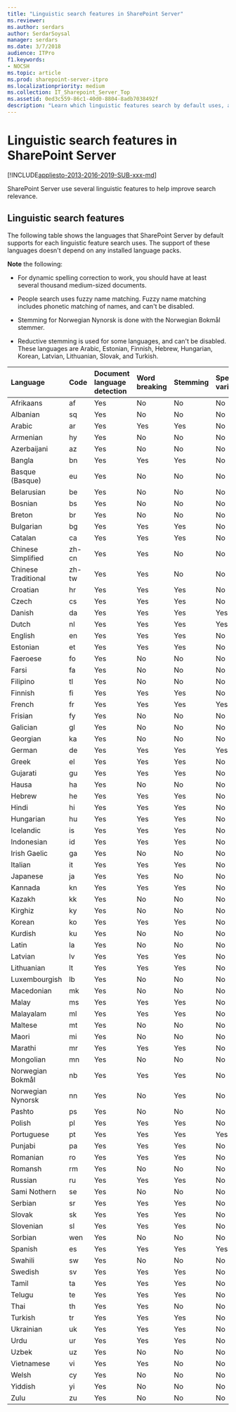 ```yaml
---
title: "Linguistic search features in SharePoint Server"
ms.reviewer: 
ms.author: serdars
author: SerdarSoysal
manager: serdars
ms.date: 3/7/2018
audience: ITPro
f1.keywords:
- NOCSH
ms.topic: article
ms.prod: sharepoint-server-itpro
ms.localizationpriority: medium
ms.collection: IT_Sharepoint_Server_Top
ms.assetid: 0ed3c559-86c1-40d0-8804-8adb7038492f
description: "Learn which linguistic features search by default uses, and for which languages."
---
```


# Linguistic search features in SharePoint Server

[!INCLUDE[appliesto-2013-2016-2019-SUB-xxx-md](../includes/appliesto-2013-2016-2019-SUB-xxx-md.md)] 
  
SharePoint Server use several linguistic features to help improve search relevance. 
  
## Linguistic search features

The following table shows the languages that SharePoint Server by default supports for each linguistic feature search uses. The support of these languages doesn't depend on any installed language packs.
  
 **Note** the following: 
  
- For dynamic spelling correction to work, you should have at least several thousand medium-sized documents.
    
- People search uses fuzzy name matching. Fuzzy name matching includes phonetic matching of names, and can't be disabled. 
    
- Stemming for Norwegian Nynorsk is done with the Norwegian Bokmål stemmer.
    
- Reductive stemming is used for some languages, and can't be disabled. These languages are Arabic, Estonian, Finnish, Hebrew, Hungarian, Korean, Latvian, Lithuanian, Slovak, and Turkish.

|**Language** |**Code**|**Document language detection** |**Word breaking**  |**Stemming**  |**Spelling variants**  |**Spelling correction, static**  |**Spelling correction, dynamic**  |**Decompounding**  |**Fuzzy name matching**  |**Company name extraction**  |
|:-----|:-----|:-----|:-----|:-----|:-----|:-----|:-----|:-----|:-----|:-----|
|Afrikaans  <br/> |af  <br/> |Yes  <br/> |No  <br/> |No  <br/> |No  <br/> |No  <br/> |Yes  <br/> |Not applicable  <br/> |No  <br/> |No  <br/> |
|Albanian  <br/> |sq  <br/> |Yes  <br/> |No  <br/> |No  <br/> |No  <br/> |No  <br/> |Yes  <br/> |Not applicable  <br/> |No  <br/> |No  <br/> |
|Arabic  <br/> |ar  <br/> |Yes  <br/> |Yes  <br/> |Yes  <br/> |No  <br/> |Yes  <br/> |Yes  <br/> |Not applicable  <br/> |No  <br/> |Yes  <br/> |
|Armenian  <br/> |hy  <br/> |Yes  <br/> |No  <br/> |No  <br/> |No  <br/> |No  <br/> |Yes  <br/> |Not applicable  <br/> |No  <br/> |No  <br/> |
|Azerbaijani  <br/> |az  <br/> |Yes  <br/> |No  <br/> |No  <br/> |No  <br/> |No  <br/> |Yes  <br/> |Not applicable  <br/> |No  <br/> |No  <br/> |
|Bangla  <br/> |bn  <br/> |Yes  <br/> |Yes  <br/> |Yes  <br/> |No  <br/> |No  <br/> |Yes  <br/> |Not applicable  <br/> |No  <br/> |No  <br/> |
|Basque (Basque)  <br/> |eu  <br/> |Yes  <br/> |No  <br/> |No  <br/> |No  <br/> |Yes  <br/> |Yes  <br/> |Not applicable  <br/> |No  <br/> |No  <br/> |
|Belarusian  <br/> |be  <br/> |Yes  <br/> |No  <br/> |No  <br/> |No  <br/> |No  <br/> |Yes  <br/> |Not applicable  <br/> |No  <br/> |No  <br/> |
|Bosnian  <br/> |bs  <br/> |Yes  <br/> |No  <br/> |No  <br/> |No  <br/> |No  <br/> |Yes  <br/> |Not applicable  <br/> |No  <br/> |No  <br/> |
|Breton  <br/> |br  <br/> |Yes  <br/> |No  <br/> |No  <br/> |No  <br/> |No  <br/> |Yes  <br/> |Not applicable  <br/> |No  <br/> |No  <br/> |
|Bulgarian  <br/> |bg  <br/> |Yes  <br/> |Yes  <br/> |Yes  <br/> |No  <br/> |Yes  <br/> |Yes  <br/> |Not applicable  <br/> |No  <br/> |No  <br/> |
|Catalan  <br/> |ca  <br/> |Yes  <br/> |Yes  <br/> |Yes  <br/> |No  <br/> |Yes  <br/> |Yes  <br/> |Not applicable  <br/> |No  <br/> |No  <br/> |
|Chinese Simplified  <br/> |zh-cn  <br/> |Yes  <br/> |Yes  <br/> |No  <br/> |No  <br/> |No  <br/> |No  <br/> |Not applicable  <br/> |No  <br/> |No  <br/> |
|Chinese Traditional  <br/> |zh-tw  <br/> |Yes  <br/> |Yes  <br/> |No  <br/> |No  <br/> |No  <br/> |No  <br/> |Not applicable  <br/> |No  <br/> |No  <br/> |
|Croatian  <br/> |hr  <br/> |Yes  <br/> |Yes  <br/> |Yes  <br/> |No  <br/> |Yes  <br/> |Yes  <br/> |Not applicable  <br/> |No  <br/> |No  <br/> |
|Czech  <br/> |cs  <br/> |Yes  <br/> |Yes  <br/> |Yes  <br/> |No  <br/> |Yes  <br/> |Yes  <br/> |Not applicable  <br/> |No  <br/> |No  <br/> |
|Danish  <br/> |da  <br/> |Yes  <br/> |Yes  <br/> |Yes  <br/> |Yes  <br/> |Yes  <br/> |Yes  <br/> |Yes  <br/> |No  <br/> |No  <br/> |
|Dutch  <br/> |nl  <br/> |Yes  <br/> |Yes  <br/> |Yes  <br/> |Yes  <br/> |Yes  <br/> |Yes  <br/> |Yes  <br/> |Yes  <br/> |Yes  <br/> |
|English  <br/> |en  <br/> |Yes  <br/> |Yes  <br/> |Yes  <br/> |No  <br/> |Yes  <br/> |Yes  <br/> |Not applicable  <br/> |Yes  <br/> |Yes  <br/> |
|Estonian  <br/> |et  <br/> |Yes  <br/> |Yes  <br/> |Yes  <br/> |No  <br/> |Yes  <br/> |Yes  <br/> |Not applicable  <br/> |No  <br/> |No  <br/> |
|Faeroese  <br/> |fo  <br/> |Yes  <br/> |No  <br/> |No  <br/> |No  <br/> |No  <br/> |Yes  <br/> |Not applicable  <br/> |No  <br/> |No  <br/> |
|Farsi  <br/> |fa  <br/> |Yes  <br/> |No  <br/> |No  <br/> |No  <br/> |No  <br/> |Yes  <br/> |Not applicable  <br/> |No  <br/> |No  <br/> |
|Filipino  <br/> |tl  <br/> |Yes  <br/> |No  <br/> |No  <br/> |No  <br/> |No  <br/> |Yes  <br/> |Not applicable  <br/> |No  <br/> |No  <br/> |
|Finnish  <br/> |fi  <br/> |Yes  <br/> |Yes  <br/> |Yes  <br/> |No  <br/> |No  <br/> |Yes  <br/> |Yes  <br/> |No  <br/> |No  <br/> |
|French  <br/> |fr  <br/> |Yes  <br/> |Yes  <br/> |Yes  <br/> |Yes  <br/> |Yes  <br/> |Yes  <br/> |Not applicable  <br/> |Yes  <br/> |Yes  <br/> |
|Frisian  <br/> |fy  <br/> |Yes  <br/> |No  <br/> |No  <br/> |No  <br/> |No  <br/> |Yes  <br/> |Not applicable  <br/> |No  <br/> |No  <br/> |
|Galician  <br/> |gl  <br/> |Yes  <br/> |No  <br/> |No  <br/> |No  <br/> |Yes  <br/> |Yes  <br/> |Not applicable  <br/> |No  <br/> |No  <br/> |
|Georgian  <br/> |ka  <br/> |Yes  <br/> |No  <br/> |No  <br/> |No  <br/> |No  <br/> |Yes  <br/> |Not applicable  <br/> |No  <br/> |No  <br/> |
|German  <br/> |de  <br/> |Yes  <br/> |Yes  <br/> |Yes  <br/> |Yes  <br/> |Yes  <br/> |Yes  <br/> |Yes  <br/> |Yes  <br/> |Yes  <br/> |
|Greek  <br/> |el  <br/> |Yes  <br/> |Yes  <br/> |Yes  <br/> |No  <br/> |No  <br/> |Yes  <br/> |Not applicable  <br/> |No  <br/> |No  <br/> |
|Gujarati  <br/> |gu  <br/> |Yes  <br/> |Yes  <br/> |Yes  <br/> |No  <br/> |No  <br/> |Yes  <br/> |Not applicable  <br/> |No  <br/> |No  <br/> |
|Hausa  <br/> |ha  <br/> |Yes  <br/> |No  <br/> |No  <br/> |No  <br/> |No  <br/> |Yes  <br/> |Not applicable  <br/> |No  <br/> |No  <br/> |
|Hebrew  <br/> |he  <br/> |Yes  <br/> |Yes  <br/> |Yes  <br/> |No  <br/> |Yes  <br/> |Yes  <br/> |Not applicable  <br/> |No  <br/> |No  <br/> |
|Hindi  <br/> |hi  <br/> |Yes  <br/> |Yes  <br/> |Yes  <br/> |No  <br/> |Yes  <br/> |Yes  <br/> |Not applicable  <br/> |No  <br/> |No  <br/> |
|Hungarian  <br/> |hu  <br/> |Yes  <br/> |Yes  <br/> |Yes  <br/> |No  <br/> |Yes  <br/> |Yes  <br/> |Not applicable  <br/> |No  <br/> |No  <br/> |
|Icelandic  <br/> |is  <br/> |Yes  <br/> |Yes  <br/> |Yes  <br/> |No  <br/> |No  <br/> |Yes  <br/> |Not applicable  <br/> |No  <br/> |No  <br/> |
|Indonesian  <br/> |id  <br/> |Yes  <br/> |Yes  <br/> |Yes  <br/> |No  <br/> |No  <br/> |Yes  <br/> |Not applicable  <br/> |No  <br/> |No  <br/> |
|Irish Gaelic  <br/> |ga  <br/> |Yes  <br/> |No  <br/> |No  <br/> |No  <br/> |No  <br/> |Yes  <br/> |Not applicable  <br/> |No  <br/> |No  <br/> |
|Italian  <br/> |it  <br/> |Yes  <br/> |Yes  <br/> |Yes  <br/> |No  <br/> |Yes  <br/> |Yes  <br/> |Not applicable  <br/> |Yes  <br/> |Yes  <br/> |
|Japanese  <br/> |ja  <br/> |Yes  <br/> |Yes  <br/> |No  <br/> |No  <br/> |No  <br/> |No  <br/> |Not applicable  <br/> |Yes  <br/> |Yes  <br/> |
|Kannada  <br/> |kn  <br/> |Yes  <br/> |Yes  <br/> |Yes  <br/> |No  <br/> |No  <br/> |Yes  <br/> |Not applicable  <br/> |No  <br/> |No  <br/> |
|Kazakh  <br/> |kk  <br/> |Yes  <br/> |No  <br/> |No  <br/> |No  <br/> |Yes  <br/> |Yes  <br/> |Not applicable  <br/> |No  <br/> |No  <br/> |
|Kirghiz  <br/> |ky  <br/> |Yes  <br/> |No  <br/> |No  <br/> |No  <br/> |No  <br/> |Yes  <br/> |Not applicable  <br/> |No  <br/> |No  <br/> |
|Korean  <br/> |ko  <br/> |Yes  <br/> |Yes  <br/> |Yes  <br/> |No  <br/> |No  <br/> |No  <br/> |Not applicable  <br/> |No  <br/> |No  <br/> |
|Kurdish  <br/> |ku  <br/> |Yes  <br/> |No  <br/> |No  <br/> |No  <br/> |No  <br/> |Yes  <br/> |Not applicable  <br/> |No  <br/> |No  <br/> |
|Latin  <br/> |la  <br/> |Yes  <br/> |No  <br/> |No  <br/> |No  <br/> |No  <br/> |Yes  <br/> |Not applicable  <br/> |No  <br/> |No  <br/> |
|Latvian  <br/> |lv  <br/> |Yes  <br/> |Yes  <br/> |Yes  <br/> |No  <br/> |Yes  <br/> |Yes  <br/> |Not applicable  <br/> |No  <br/> |No  <br/> |
|Lithuanian  <br/> |lt  <br/> |Yes  <br/> |Yes  <br/> |Yes  <br/> |No  <br/> |Yes  <br/> |Yes  <br/> |Not applicable  <br/> |No  <br/> |No  <br/> |
|Luxembourgish  <br/> |lb  <br/> |Yes  <br/> |No  <br/> |No  <br/> |No  <br/> |No  <br/> |Yes  <br/> |Not applicable  <br/> |No  <br/> |No  <br/> |
|Macedonian  <br/> |mk  <br/> |Yes  <br/> |No  <br/> |No  <br/> |No  <br/> |No  <br/> |Yes  <br/> |Not applicable  <br/> |No  <br/> |No  <br/> |
|Malay  <br/> |ms  <br/> |Yes  <br/> |Yes  <br/> |Yes  <br/> |No  <br/> |No  <br/> |Yes  <br/> |Not applicable  <br/> |No  <br/> |No  <br/> |
|Malayalam  <br/> |ml  <br/> |Yes  <br/> |Yes  <br/> |Yes  <br/> |No  <br/> |No  <br/> |Yes  <br/> |Not applicable  <br/> |No  <br/> |No  <br/> |
|Maltese  <br/> |mt  <br/> |Yes  <br/> |No  <br/> |No  <br/> |No  <br/> |No  <br/> |Yes  <br/> |Not applicable  <br/> |No  <br/> |No  <br/> |
|Maori  <br/> |mi  <br/> |Yes  <br/> |No  <br/> |No  <br/> |No  <br/> |No  <br/> |Yes  <br/> |Not applicable  <br/> |No  <br/> |No  <br/> |
|Marathi  <br/> |mr  <br/> |Yes  <br/> |Yes  <br/> |Yes  <br/> |No  <br/> |No  <br/> |Yes  <br/> |Not applicable  <br/> |No  <br/> |No  <br/> |
|Mongolian  <br/> |mn  <br/> |Yes  <br/> |No  <br/> |No  <br/> |No  <br/> |No  <br/> |Yes  <br/> |Not applicable  <br/> |No  <br/> |No  <br/> |
|Norwegian Bokmål  <br/> |nb  <br/> |Yes  <br/> |Yes  <br/> |Yes  <br/> |No  <br/> |Yes  <br/> |Yes  <br/> |Yes  <br/> |No  <br/> |Yes  <br/> |
|Norwegian Nynorsk  <br/> |nn  <br/> |Yes  <br/> |No  <br/> |Yes  <br/> |No  <br/> |Yes  <br/> |Yes  <br/> |Not applicable  <br/> |No  <br/> |Yes  <br/> |
|Pashto  <br/> |ps  <br/> |Yes  <br/> |No  <br/> |No  <br/> |No  <br/> |No  <br/> |Yes  <br/> |Not applicable  <br/> |No  <br/> |No  <br/> |
|Polish  <br/> |pl  <br/> |Yes  <br/> |Yes  <br/> |Yes  <br/> |No  <br/> |Yes  <br/> |Yes  <br/> |Not applicable  <br/> |Yes  <br/> |No  <br/> |
|Portuguese  <br/> |pt  <br/> |Yes  <br/> |Yes  <br/> |Yes  <br/> |Yes  <br/> |Yes  <br/> |Yes  <br/> |Not applicable  <br/> |Yes  <br/> |Yes  <br/> |
|Punjabi  <br/> |pa  <br/> |Yes  <br/> |Yes  <br/> |Yes  <br/> |No  <br/> |No  <br/> |Yes  <br/> |Not applicable  <br/> |No  <br/> |No  <br/> |
|Romanian  <br/> |ro  <br/> |Yes  <br/> |Yes  <br/> |Yes  <br/> |No  <br/> |Yes  <br/> |Yes  <br/> |Not applicable  <br/> |No  <br/> |No  <br/> |
|Romansh  <br/> |rm  <br/> |Yes  <br/> |No  <br/> |No  <br/> |No  <br/> |No  <br/> |Yes  <br/> |Not applicable  <br/> |No  <br/> |No  <br/> |
|Russian  <br/> |ru  <br/> |Yes  <br/> |Yes  <br/> |Yes  <br/> |No  <br/> |Yes  <br/> |Yes  <br/> |Not applicable  <br/> |Yes  <br/> |Yes  <br/> |
|Sami Nothern  <br/> |se  <br/> |Yes  <br/> |No  <br/> |No  <br/> |No  <br/> |No  <br/> |Yes  <br/> |Not applicable  <br/> |No  <br/> |No  <br/> |
|Serbian  <br/> |sr  <br/> |Yes  <br/> |Yes  <br/> |Yes  <br/> |No  <br/> |Yes  <br/> |Yes  <br/> |Not applicable  <br/> |No  <br/> |No  <br/> |
|Slovak  <br/> |sk  <br/> |Yes  <br/> |Yes  <br/> |Yes  <br/> |No  <br/> |Yes  <br/> |Yes  <br/> |Not applicable  <br/> |No  <br/> |No  <br/> |
|Slovenian  <br/> |sl  <br/> |Yes  <br/> |Yes  <br/> |Yes  <br/> |No  <br/> |Yes  <br/> |Yes  <br/> |Not applicable  <br/> |No  <br/> |No  <br/> |
|Sorbian  <br/> |wen  <br/> |Yes  <br/> |No  <br/> |No  <br/> |No  <br/> |No  <br/> |Yes  <br/> |Not applicable  <br/> |No  <br/> |No  <br/> |
|Spanish  <br/> |es  <br/> |Yes  <br/> |Yes  <br/> |Yes  <br/> |Yes  <br/> |Yes  <br/> |Yes  <br/> |Not applicable  <br/> |Yes  <br/> |Yes  <br/> |
|Swahili  <br/> |sw  <br/> |Yes  <br/> |No  <br/> |No  <br/> |No  <br/> |No  <br/> |Yes  <br/> |Not applicable  <br/> |No  <br/> |No  <br/> |
|Swedish  <br/> |sv  <br/> |Yes  <br/> |Yes  <br/> |Yes  <br/> |No  <br/> |Yes  <br/> |Yes  <br/> |Yes  <br/> |No  <br/> |No  <br/> |
|Tamil  <br/> |ta  <br/> |Yes  <br/> |Yes  <br/> |Yes  <br/> |No  <br/> |No  <br/> |Yes  <br/> |Not applicable  <br/> |No  <br/> |No  <br/> |
|Telugu  <br/> |te  <br/> |Yes  <br/> |Yes  <br/> |Yes  <br/> |No  <br/> |No  <br/> |Yes  <br/> |Not applicable  <br/> |No  <br/> |No  <br/> |
|Thai  <br/> |th  <br/> |Yes  <br/> |Yes  <br/> |No  <br/> |No  <br/> |No  <br/> |Yes  <br/> |Not applicable  <br/> |No  <br/> |No  <br/> |
|Turkish  <br/> |tr  <br/> |Yes  <br/> |Yes  <br/> |Yes  <br/> |No  <br/> |Yes  <br/> |Yes  <br/> |Not applicable  <br/> |No  <br/> |No  <br/> |
|Ukrainian  <br/> |uk  <br/> |Yes  <br/> |Yes  <br/> |Yes  <br/> |No  <br/> |Yes  <br/> |Yes  <br/> |Not applicable  <br/> |No  <br/> |No  <br/> |
|Urdu  <br/> |ur  <br/> |Yes  <br/> |Yes  <br/> |Yes  <br/> |No  <br/> |No  <br/> |Yes  <br/> |Not applicable  <br/> |No  <br/> |No  <br/> |
|Uzbek  <br/> |uz  <br/> |Yes  <br/> |No  <br/> |No  <br/> |No  <br/> |No  <br/> |Yes  <br/> |Not applicable  <br/> |No  <br/> |No  <br/> |
|Vietnamese  <br/> |vi  <br/> |Yes  <br/> |Yes  <br/> |No  <br/> |No  <br/> |No  <br/> |Yes  <br/> |Not applicable  <br/> |No  <br/> |No  <br/> |
|Welsh  <br/> |cy  <br/> |Yes  <br/> |No  <br/> |No  <br/> |No  <br/> |No  <br/> |Yes  <br/> |Not applicable  <br/> |No  <br/> |No  <br/> |
|Yiddish  <br/> |yi  <br/> |Yes  <br/> |No  <br/> |No  <br/> |No  <br/> |No  <br/> |Yes  <br/> |Not applicable  <br/> |No  <br/> |No  <br/> |
|Zulu  <br/> |zu  <br/> |Yes  <br/> |No  <br/> |No  <br/> |No  <br/> |No  <br/> |Yes  <br/> |Not applicable  <br/> |No  <br/> |No  <br/> |
   

